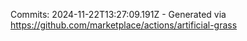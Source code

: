 Commits: 2024-11-22T13:27:09.191Z - Generated via https://github.com/marketplace/actions/artificial-grass
<br>
